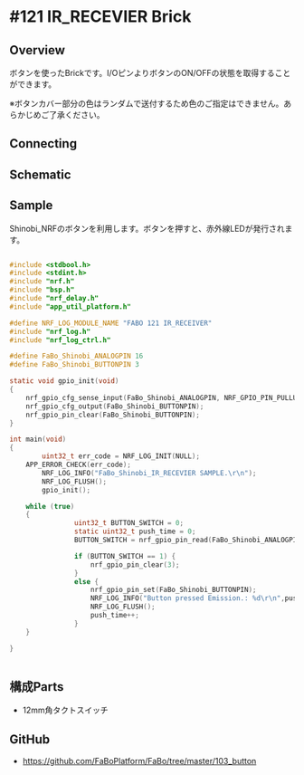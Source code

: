 # #121 IR_RECEVIER Brick

## Overview
ボタンを使ったBrickです。I/OピンよりボタンのON/OFFの状態を取得することができます。

※ボタンカバー部分の色はランダムで送付するため色のご指定はできません。あらかじめご了承ください。

## Connecting

## Schematic

## Sample

Shinobi_NRFのボタンを利用します。ボタンを押すと、赤外線LEDが発行されます。

```c

#include <stdbool.h>
#include <stdint.h>
#include "nrf.h"
#include "bsp.h"
#include "nrf_delay.h"
#include "app_util_platform.h"

#define NRF_LOG_MODULE_NAME "FABO 121 IR_RECEIVER"
#include "nrf_log.h"
#include "nrf_log_ctrl.h"

#define FaBo_Shinobi_ANALOGPIN 16
#define FaBo_Shinobi_BUTTONPIN 3

static void gpio_init(void)
{
	nrf_gpio_cfg_sense_input(FaBo_Shinobi_ANALOGPIN, NRF_GPIO_PIN_PULLUP, NRF_GPIO_PIN_SENSE_LOW);
	nrf_gpio_cfg_output(FaBo_Shinobi_BUTTONPIN);
	nrf_gpio_pin_clear(FaBo_Shinobi_BUTTONPIN);
}

int main(void)
{
		uint32_t err_code = NRF_LOG_INIT(NULL);
    APP_ERROR_CHECK(err_code);
		NRF_LOG_INFO("FaBo_Shinobi_IR_RECEVIER SAMPLE.\r\n");
		NRF_LOG_FLUSH();
		gpio_init();

    while (true)
    {
				uint32_t BUTTON_SWITCH = 0;
				static uint32_t push_time = 0;
				BUTTON_SWITCH = nrf_gpio_pin_read(FaBo_Shinobi_ANALOGPIN);

				if (BUTTON_SWITCH == 1) {
					nrf_gpio_pin_clear(3);
				}
				else {
					nrf_gpio_pin_set(FaBo_Shinobi_BUTTONPIN);
					NRF_LOG_INFO("Button pressed Emission.: %d\r\n",push_time);
					NRF_LOG_FLUSH();
					push_time++;
				}
    }

}



```

## 構成Parts
- 12mm角タクトスイッチ

## GitHub
- https://github.com/FaBoPlatform/FaBo/tree/master/103_button
